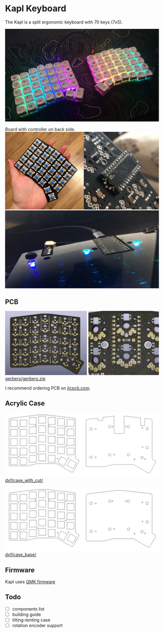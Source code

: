 # Kapl Keyboard

The Kapl is a split ergonomic keyboard with 70 keys (7x5).

![](images/keyboard.jpg)

Board with controller on back side.
![](images/3.jpg)
![](images/2.jpg)

## PCB
![](images/pcb.jpg)
[gerbers/gerbers.zip](https://github.com/keyzog/kapl/raw/main/gerbers/gerbers.zip)

I recommend ordering PCB on [jlcpcb.com](https://jlcpcb.com/).

## Acrylic Case
![](images/case_with_cut.jpg)
[dxf/case_with_cut/](https://github.com/keyzog/kapl/tree/main/dxf/case_with_cut/)

![](images/case_base.jpg)
[dxf/case_base/](https://github.com/keyzog/kapl/tree/main/dxf/case_base/)

## Firmware
Kapl uses [QMK firmware](https://qmk.fm/)

## Todo
- [ ] components list
- [ ] building guide
- [ ] tilting-tenting case
- [ ] rotation encoder support 
